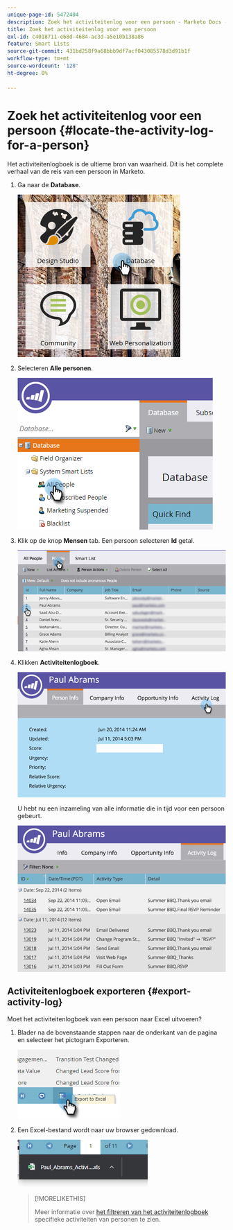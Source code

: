 ```yaml
---
unique-page-id: 5472404
description: Zoek het activiteitenlog voor een persoon - Marketo Docs - Productdocumentatie
title: Zoek het activiteitenlog voor een persoon
exl-id: c4018711-e68d-4684-ac3d-a5e10b138a86
feature: Smart Lists
source-git-commit: 431bd258f9a68bbb9df7acf043085578d3d91b1f
workflow-type: tm+mt
source-wordcount: '128'
ht-degree: 0%

---
```


# Zoek het activiteitenlog voor een persoon {#locate-the-activity-log-for-a-person}

Het activiteitenlogboek is de ultieme bron van waarheid. Dit is het complete verhaal van de reis van een persoon in Marketo.

1. Ga naar de **Database**.

   ![](assets/locate-the-activity-log-for-a-person-1.png)

1. Selecteren **Alle personen**.

   ![](assets/locate-the-activity-log-for-a-person-2.png)

1. Klik op de knop **Mensen** tab. Een persoon selecteren **Id** getal.

   ![](assets/locate-the-activity-log-for-a-person-3.png)

1. Klikken **Activiteitenlogboek**.

   ![](assets/locate-the-activity-log-for-a-person-4.png)

   U hebt nu een inzameling van alle informatie die in tijd voor een persoon gebeurt.

   ![](assets/locate-the-activity-log-for-a-person-5.png)

## Activiteitenlogboek exporteren {#export-activity-log}

Moet het activiteitenlogboek van een persoon naar Excel uitvoeren?

1. Blader na de bovenstaande stappen naar de onderkant van de pagina en selecteer het pictogram Exporteren.

   ![](assets/locate-the-activity-log-for-a-person-6.png)

1. Een Excel-bestand wordt naar uw browser gedownload.

   ![](assets/locate-the-activity-log-for-a-person-7.png)

   >[!MORELIKETHIS]
   >
   >Meer informatie over [het filtreren van het activiteitenlogboek](/help/marketo/product-docs/core-marketo-concepts/smart-lists-and-static-lists/managing-people-in-smart-lists/filter-activity-types-in-the-activity-log-of-a-person.md) specifieke activiteiten van personen te zien.
